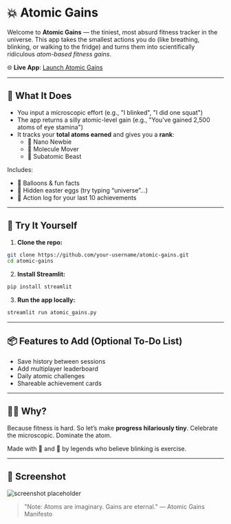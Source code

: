 # 💥 Atomic Gains

Welcome to **Atomic Gains** — the tiniest, most absurd fitness tracker in the universe.
This app takes the smallest actions you do (like breathing, blinking, or walking to the fridge)
and turns them into scientifically ridiculous *atom-based fitness gains*.

🌐 **Live App**: [Launch Atomic Gains](https://atomicgains-qd6fdgiuorlb9ulpcnepbf.streamlit.app/)

---

## 🧬 What It Does
- You input a microscopic effort (e.g., "I blinked", "I did one squat")
- The app returns a silly atomic-level gain (e.g., "You’ve gained 2,500 atoms of eye stamina")
- It tracks your **total atoms earned** and gives you a **rank**:
  - 🫧 Nano Newbie
  - 🌋 Molecule Mover
  - 🔌 Subatomic Beast

Includes:
- 🎉 Balloons & fun facts
- 🔐 Hidden easter eggs (try typing “universe”...)
- 🧠 Action log for your last 10 achievements

---

## 🚀 Try It Yourself

1. **Clone the repo:**
```bash
git clone https://github.com/your-username/atomic-gains.git
cd atomic-gains
```

2. **Install Streamlit:**
```bash
pip install streamlit
```

3. **Run the app locally:**
```bash
streamlit run atomic_gains.py
```

---

## 📦 Features to Add (Optional To-Do List)
- Save history between sessions
- Add multiplayer leaderboard
- Daily atomic challenges
- Shareable achievement cards

---

## 👨‍🔬 Why?
Because fitness is hard. So let’s make **progress hilariously tiny**. 
Celebrate the microscopic. Dominate the atom.

Made with 🧠 and 🧪 by legends who believe blinking is exercise.

---

## 📸 Screenshot
![screenshot placeholder](https://via.placeholder.com/800x400?text=Atomic+Gains+Screenshot)


> "Note: Atoms are imaginary. Gains are eternal." — Atomic Gains Manifesto
